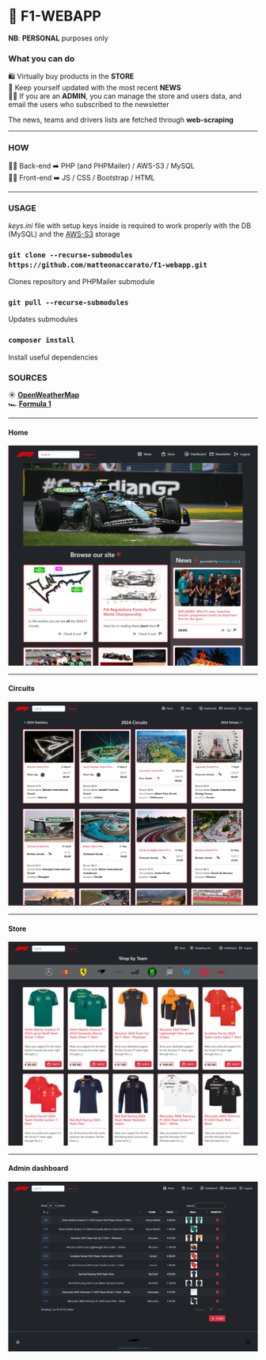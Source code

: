 # 🛜 F1-WEBAPP
**NB**: **PERSONAL** purposes only

### What you can do
🛍️ Virtually buy products in the **STORE** <br>
📰 Keep yourself updated with the most recent **NEWS** <br>
🧑‍💼 If you are an **ADMIN**, you can manage the store and users data, and email the users who subscribed to the newsletter <br>

The news, teams and drivers lists are fetched through **web-scraping**
<hr>

### HOW
🧑‍💻 Back-end ➡️ PHP (and PHPMailer) / AWS-S3 / MySQL
<br>
🧑‍💻 Front-end ➡️ JS / CSS / Bootstrap / HTML

<hr>

### USAGE
*keys.ini* file with setup keys inside is required to work properly with the DB (MySQL) and the [AWS-S3](https://aws.amazon.com/it/s3/) storage

### `git clone --recurse-submodules https://github.com/matteonaccarato/f1-webapp.git`
Clones repository and PHPMailer submodule

### `git pull --recurse-submodules`
Updates submodules

### `composer install`
Install useful dependencies


### SOURCES
☀️ [**OpenWeatherMap**](https://openweathermap.org/api) <br>
🏎️ [**Formula 1**](https://www.formula1.com/) <br>

<hr>

#### Home
![Home page](./assets/images/readme/home.PNG)

<hr>

#### Circuits
![Circuits page](./assets/images/readme/circuits.PNG)
<hr>

#### Store
![Store page](./assets/images/readme/store_user.PNG)
<hr>

#### Admin dashboard
![Admin page](./assets/images/readme/store_admin.PNG)
